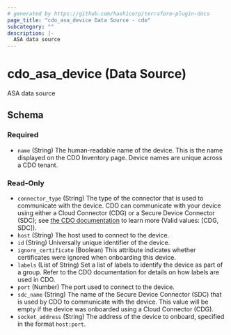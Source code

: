 ```yaml
---
# generated by https://github.com/hashicorp/terraform-plugin-docs
page_title: "cdo_asa_device Data Source - cdo"
subcategory: ""
description: |-
  ASA data source
---
```


# cdo_asa_device (Data Source)

ASA data source



<!-- schema generated by tfplugindocs -->
## Schema

### Required

- `name` (String) The human-readable name of the device. This is the name displayed on the CDO Inventory page. Device names are unique across a CDO tenant.

### Read-Only

- `connector_type` (String) The type of the connector that is used to communicate with the device. CDO can communicate with your device using either a Cloud Connector (CDG) or a Secure Device Connector (SDC); see [the CDO documentation](https://docs.defenseorchestrator.com/c-connect-cisco-defense-orchestratortor-the-secure-device-connector.html) to learn more (Valid values: [CDG, SDC]).
- `host` (String) The host used to connect to the device.
- `id` (String) Universally unique identifier of the device.
- `ignore_certificate` (Boolean) This attribute indicates whether certificates were ignored when onboarding this device.
- `labels` (List of String) Set a list of labels to identify the device as part of a group. Refer to the CDO documentation for details on how labels are used in CDO.
- `port` (Number) The port used to connect to the device.
- `sdc_name` (String) The name of the Secure Device Connector (SDC) that is used by CDO to communicate with the device. This value will be empty if the device was onboarded using a Cloud Connector (CDG).
- `socket_address` (String) The address of the device to onboard, specified in the format `host:port`.
